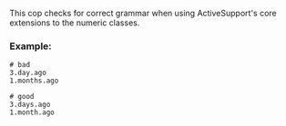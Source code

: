 This cop checks for correct grammar when using ActiveSupport's
core extensions to the numeric classes.

### Example:
    # bad
    3.day.ago
    1.months.ago

    # good
    3.days.ago
    1.month.ago